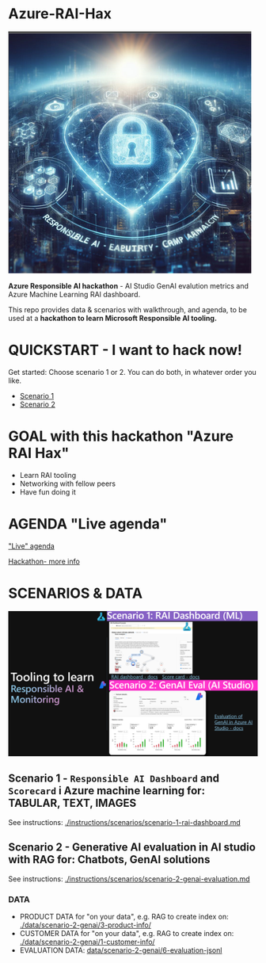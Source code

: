 
# Azure-RAI-Hax
![Alt text](./hack-info/images/rai-icon.png)

**Azure Responsible AI hackathon** - AI Studio GenAI evalution metrics and Azure Machine Learning RAI dashboard.

This repo provides data & scenarios with walkthrough, and agenda, to be used at a **hackathon to learn Microsoft Responsible AI tooling.**

# QUICKSTART - I want to hack now!

Get started: Choose scenario 1 or 2. You can do both, in whatever order you like. 

- [Scenario 1 ](./instructions/scenarios/scenario-1-rai-dashboard.md)
- [Scenario 2 ](./instructions/scenarios/scenario-1-rai-dashboard.md)

# GOAL with this hackathon "Azure RAI Hax"
- Learn RAI  tooling
- Networking with fellow peers
- Have fun doing it

# AGENDA "Live agenda"
["Live" agenda](./instructions/10-agenda.md)

[Hackathon- more info](./hack-info/readme.md)

# SCENARIOS & DATA

![Alt text](./hack-info/images/2-scenarios.png)

## Scenario 1 - `Responsible AI Dashboard` and `Scorecard` i Azure machine learning for: TABULAR, TEXT, IMAGES
See instructions: [./instructions/scenarios/scenario-1-rai-dashboard.md ](./instructions/scenarios/scenario-1-rai-dashboard.md)

## Scenario 2 - Generative AI evaluation in AI studio with RAG for: Chatbots, GenAI solutions

See instructions: [./instructions/scenarios/scenario-2-genai-evaluation.md ](./instructions/scenarios/scenario-2-genai-evaluation.md)

### DATA
- PRODUCT DATA for "on your data", e.g. RAG to create index on: [./data/scenario-2-genai/3-product-info/ ](./data/scenario-2-genai/3-product-info/)
- CUSTOMER DATA for "on your data", e.g. RAG to create index on: [./data/scenario-2-genai/1-customer-info/](./data/scenario-2-genai/1-customer-info/)
- EVALUATION DATA: [data/scenario-2-genai/6-evaluation-jsonl](./data/scenario-2-genai/6-evaluation-jsonl/)


